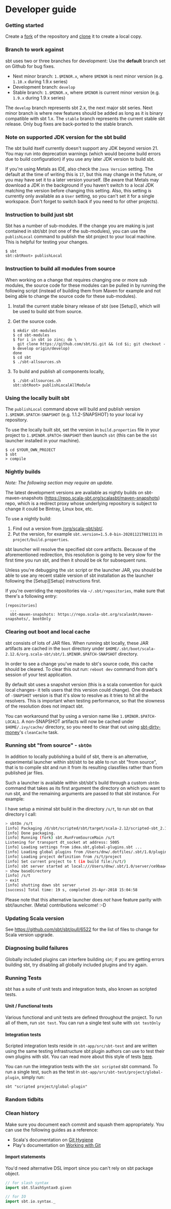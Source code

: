 Developer guide
===============

### Getting started

Create a [fork](https://docs.github.com/en/github/getting-started-with-github/fork-a-repo) of the repository and [clone](https://docs.github.com/en/github/creating-cloning-and-archiving-repositories/cloning-a-repository) it to create a local copy.

### Branch to work against

sbt uses two or three branches for development:
Use the **default** branch set on Github for bug fixes.

- Next minor branch: `1.$MINOR.x`, where `$MINOR` is next minor version (e.g. `1.10.x` during 1.9.x series)
- Development branch: `develop`
- Stable branch: `1.$MINOR.x`, where `$MINOR` is current minor version (e.g. `1.9.x` during 1.9.x series)

The `develop` branch represents sbt 2.x, the next major sbt series.
Next minor branch is where new features should be added as long as it is binary compatible with sbt 1.x.
The `stable` branch represents the current stable sbt release. Only bug fixes are back-ported to the stable branch.

### Note on supported JDK version for the sbt build

The sbt build itself currently doesn't support any JDK beyond version 21. You may run into deprecation warnings (which would become build errors due to build configuration) if you use any later JDK version to build sbt.

If you're using Metals as IDE, also check the `Java Version` setting. The default at the time of writing this is `17`, but this may change in the future, or you may have set it to a later version yourself. (Be aware that Metals may download a JDK in the background if you haven't switch to a local JDK matching the version before changing this setting. Also, this setting is currently only available as a `User` setting, so you can't set it for a single workspace. Don't forget to switch back if you need to for other projects).

### Instruction to build just sbt

Sbt has a number of sub-modules. If the change you are making is just contained in sbt/sbt (not one of the sub-modules),
you can use the `publishLocal` command to publish the sbt project to your local machine. This is helpful for testing your changes.

```
$ sbt
sbt:sbtRoot> publishLocal
```

### Instruction to build all modules from source

When working on a change that requires changing one or more sub modules, the source code for these modules can be pulled in by running the following script
(instead of building them from Maven for example and not being able to change the source code for these sub-modules).

1. Install the current stable binary release of sbt (see [Setup]), which will be used to build sbt from source.
2. Get the source code.

   ```
   $ mkdir sbt-modules
   $ cd sbt-modules
   $ for i in sbt io zinc; do \
     git clone https://github.com/sbt/$i.git && (cd $i; git checkout -b develop origin/develop)
   done
   $ cd sbt
   $ ./sbt-allsources.sh
   ```

3. To build and publish all components locally,

   ```
   $ ./sbt-allsources.sh
   sbt:sbtRoot> publishLocalAllModule
   ```

### Using the locally built sbt

The `publishLocal` command above will build and publish version `1.$MINOR.$PATCH-SNAPSHOT` (e.g. 1.1.2-SNAPSHOT) to your local ivy repository.

To use the locally built sbt, set the version in `build.properties` file in your project to `1.$MINOR.$PATCH-SNAPSHOT` then launch `sbt` (this can be the `sbt` launcher installed in your machine).

```
$ cd $YOUR_OWN_PROJECT
$ sbt
> compile
```

### Nightly builds

_Note: The following section may require an update._

The latest development versions are available as nightly builds on sbt-maven-snapshots (<https://repo.scala-sbt.org/scalasbt/maven-snapshots>) repo, which is a redirect proxy whose underlying repository is subject to change it could be Bintray, Linux box, etc.

To use a nightly build:

1. Find out a version from [/org/scala-sbt/sbt/](https://repo.scala-sbt.org/scalasbt/maven-snapshots/org/scala-sbt/sbt/).
2. Put the version, for example `sbt.version=1.5.0-bin-20201121T081131` in `project/build.properties`.

sbt launcher will resolve the specified sbt core artifacts. Because of the aforementioned redirection, this resolution is going to be very slow for the first time you run sbt, and then it should be ok for subsequent runs.

Unless you're debugging the `sbt` script or the launcher JAR, you should be able to use any recent stable version of sbt installation as the launcher following the [Setup][Setup] instructions first.

If you're overriding the repositories via `~/.sbt/repositories`, make sure that there's a following entry:

```
[repositories]
  ...
  sbt-maven-snapshots: https://repo.scala-sbt.org/scalasbt/maven-snapshots/, bootOnly
```

### Clearing out boot and local cache

sbt consists of lots of JAR files. When running sbt locally, these JAR artifacts are cached in the `boot` directory under `$HOME/.sbt/boot/scala-2.12.6/org.scala-sbt/sbt/1.$MINOR.$PATCH-SNAPSHOT` directory.

In order to see a change you've made to sbt's source code, this cache should be cleared. To clear this out run: `reboot dev` command from sbt's session of your test application.

By default sbt uses a snapshot version (this is a scala convention for quick local changes- it tells users that this version could change).
One drawback of `-SNAPSHOT` version is that it's slow to resolve as it tries to hit all the resolvers.
This is important when testing performance, so that the slowness of the resolution does not impact sbt.

You can workaround that by using a version name like `1.$MINOR.$PATCH-LOCAL1`.
A non-SNAPSHOT artifacts will now be cached under `$HOME/.ivy/cache/` directory, so you need to clear that out using [sbt-dirty-money](https://github.com/sbt/sbt-dirty-money)'s `cleanCache` task.

### Running sbt "from source" - `sbtOn`

In addition to locally publishing a build of sbt, there is an alternative, experimental launcher within sbt/sbt
to be able to run sbt "from source", that is to compile sbt and run it from its resulting classfiles rather than
from published jar files.

Such a launcher is available within sbt/sbt's build through a custom `sbtOn` command that takes as its first
argument the directory on which you want to run sbt, and the remaining arguments are passed _to_ that sbt
instance. For example:

I have setup a minimal sbt build in the directory `/s/t`, to run sbt on that directory I call:

```bash
> sbtOn /s/t
[info] Packaging /d/sbt/scripted/sbt/target/scala-2.12/scripted-sbt_2.12-1.2.0-SNAPSHOT.jar ...
[info] Done packaging.
[info] Running (fork) sbt.RunFromSourceMain /s/t
Listening for transport dt_socket at address: 5005
[info] Loading settings from idea.sbt,global-plugins.sbt ...
[info] Loading global plugins from /Users/dnw/.dotfiles/.sbt/1.0/plugins
[info] Loading project definition from /s/t/project
[info] Set current project to t (in build file:/s/t/)
[info] sbt server started at local:///Users/dnw/.sbt/1.0/server/ce9baa494c7598e4d59b/sock
> show baseDirectory
[info] /s/t
> exit
[info] shutting down sbt server
[success] Total time: 19 s, completed 25-Apr-2018 15:04:58
```

Please note that this alternative launcher does _not_ have feature parity with sbt/launcher. (Meta)
contributions welcome! :-D

### Updating Scala version

See https://github.com/sbt/sbt/pull/6522 for the list of files to change for Scala version upgrade.

### Diagnosing build failures

Globally included plugins can interfere building `sbt`; if you are getting errors building sbt, try disabling all globally included plugins and try again.

### Running Tests

sbt has a suite of unit tests and integration tests, also known as scripted tests.

#### Unit / Functional tests

Various functional and unit tests are defined throughout the
project. To run all of them, run `sbt test`. You can run a single test
suite with `sbt testOnly`

#### Integration tests

Scripted integration tests reside in `sbt-app/src/sbt-test` and are
written using the same testing infrastructure sbt plugin authors can
use to test their own plugins with sbt. You can read more about this
style of tests [here](https://www.scala-sbt.org/1.0/docs/Testing-sbt-plugins).

You can run the integration tests with the `sbt scripted` sbt
command. To run a single test, such as the test in
`sbt-app/src/sbt-test/project/global-plugin`, simply run:

    sbt "scripted project/global-plugin"

### Random tidbits

### Clean history

Make sure you document each commit and squash them appropriately. You can use the following guides as a reference:

* Scala's documentation on [Git Hygiene](https://github.com/scala/scala/tree/v2.12.0-M3#git-hygiene)
* Play's documentation on [Working with Git](https://www.playframework.com/documentation/2.4.4/WorkingWithGit#Squashing-commits)

#### Import statements

You'd need alternative DSL import since you can't rely on sbt package object.

```scala
// for slash syntax
import sbt.SlashSyntax0.given

// for IO
import sbt.io.syntax._
```
